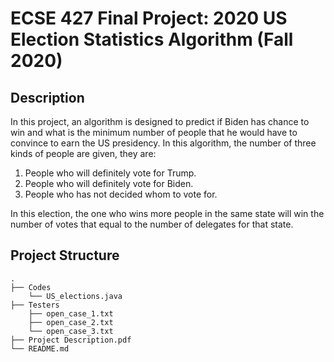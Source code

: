 # ECSE 427 Final Project: 2020 US Election Statistics Algorithm (Fall 2020)

## Description
In this project, an algorithm is designed to predict if Biden has chance to win and what is the minimum number of people that he would have to convince to earn the US presidency. 
In this algorithm, the number of three kinds of people are given, they are:

1. People who will definitely vote for Trump.
2. People who will definitely vote for Biden.
3. People who has not decided whom to vote for.

In this election, the one who wins more people in the same state will win the number of votes that equal to the number of delegates for that state.


## Project Structure

```console
.
├── Codes
    └── US_elections.java
├── Testers
    ├── open_case_1.txt
    ├── open_case_2.txt
    └── open_case_3.txt
├── Project Description.pdf
└── README.md
```
